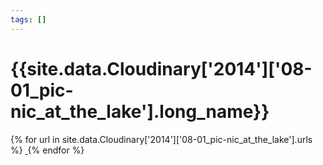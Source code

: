 ```yaml
---
tags: []
---
```

<div itemscope itemtype="http://schema.org/Photograph">
  <h1>{{site.data.Cloudinary['2014']['08-01_pic-nic_at_the_lake'].long_name}}</h1>
  {% for url in site.data.Cloudinary['2014']['08-01_pic-nic_at_the_lake'].urls %}
    <a itemprop="image" class="swipebox" title="" href="{{ site.cloudinary.baseurl }}/{{ url }}">
      <img alt="" itemprop="thumbnailUrl" src="{{ site.cloudinary.baseurl }}/h_150/{{ url }}" />
      <meta itemprop="isFamilyFriendly" content="true" />
    </a>
  {% endfor %}
</div>
